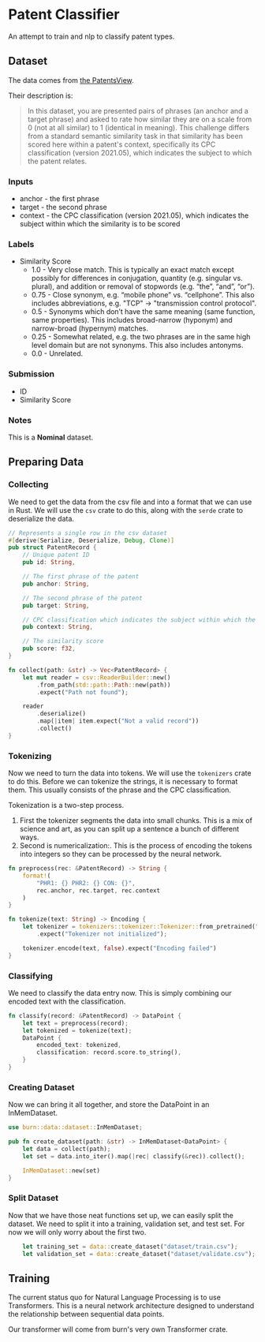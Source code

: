 # Patent Classifier

An attempt to train and nlp to classify patent types.

## Dataset

The data comes from [the PatentsView](https://www.kaggle.com/competitions/us-patent-phrase-to-phrase-matching/data).

Their description is:

> In this dataset, you are presented pairs of phrases (an anchor and a target phrase) and asked to rate how similar they are on a scale from 0 (not at all similar) to 1 (identical in meaning). This challenge differs from a standard semantic similarity task in that similarity has been scored here within a patent's context, specifically its CPC classification (version 2021.05), which indicates the subject to which the patent relates.

### Inputs

- anchor - the first phrase
- target - the second phrase
- context - the CPC classification (version 2021.05), which indicates the subject within which the similarity is to be scored

### Labels

- Similarity Score
  - 1.0 - Very close match. This is typically an exact match except possibly for differences in conjugation, quantity (e.g. singular vs. plural), and addition or removal of stopwords (e.g. “the”, “and”, “or”).
  - 0.75 - Close synonym, e.g. “mobile phone” vs. “cellphone”. This also includes abbreviations, e.g. "TCP" -> "transmission control protocol".
  - 0.5 - Synonyms which don’t have the same meaning (same function, same properties). This includes broad-narrow (hyponym) and narrow-broad (hypernym) matches.
  - 0.25 - Somewhat related, e.g. the two phrases are in the same high level domain but are not synonyms. This also includes antonyms.
  - 0.0 - Unrelated.

### Submission

- ID
- Similarity Score

### Notes

This is a **Nominal** dataset.

## Preparing Data

### Collecting

We need to get the data from the csv file and into a format that we can use in Rust. We will use the `csv` crate to do this, along with the `serde` crate to deserialize the data.

```rust
// Represents a single row in the csv dataset
#[derive(Serialize, Deserialize, Debug, Clone)]
pub struct PatentRecord {
    // Unique patent ID
    pub id: String,

    // The first phrase of the patent
    pub anchor: String,

    // The second phrase of the patent
    pub target: String,

    // CPC classification which indicates the subject within which the similarity is scored
    pub context: String,

    // The similarity score
    pub score: f32,
}

fn collect(path: &str) -> Vec<PatentRecord> {
    let mut reader = csv::ReaderBuilder::new()
        .from_path(std::path::Path::new(path))
        .expect("Path not found");

    reader
        .deserialize()
        .map(|item| item.expect("Not a valid record"))
        .collect()
}
```

### Tokenizing

Now we need to turn the data into tokens. We will use the `tokenizers` crate to do this. Before we can tokenize the strings, it is necessary to format them. This usually consists of the phrase and the CPC classification.

Tokenization is a two-step process.

1. First the tokenizer segments the data into small chunks. This is a mix of science and art, as you can split up a sentence a bunch of different ways.
2. Second is numericalization:. This is the process of encoding the tokens into integers so they can be processed by the neural network.

```rust
fn preprocess(rec: &PatentRecord) -> String {
    format!(
        "PHR1: {} PHR2: {} CON: {}",
        rec.anchor, rec.target, rec.context
    )
}

fn tokenize(text: String) -> Encoding {
    let tokenizer = tokenizers::tokenizer::Tokenizer::from_pretrained("bert-base-cased", None)
        .expect("Tokenizer not initialized");

    tokenizer.encode(text, false).expect("Encoding failed")
}
```

### Classifying

We need to classify the data entry now. This is simply combining our encoded text with the classification.

```rust
fn classify(record: &PatentRecord) -> DataPoint {
    let text = preprocess(record);
    let tokenized = tokenize(text);
    DataPoint {
        encoded_text: tokenized,
        classification: record.score.to_string(),
    }
}
```

### Creating Dataset

Now we can bring it all together, and store the DataPoint in an InMemDataset.

```rust
use burn::data::dataset::InMemDataset;

pub fn create_dataset(path: &str) -> InMemDataset<DataPoint> {
    let data = collect(path);
    let set = data.into_iter().map(|rec| classify(&rec)).collect();

    InMemDataset::new(set)
}
```

### Split Dataset

Now that we have those neat functions set up, we can easily split the dataset. We need to split it into a training, validation set, and test set. For now we will only worry about the first two.

```rust
    let training_set = data::create_dataset("dataset/train.csv");
    let validation_set = data::create_dataset("dataset/validate.csv");
```

## Training

The current status quo for Natural Language Processing is to use Transformers. This is a neural network architecture designed to understand the relationship between sequential data points.

Our transformer will come from burn's very own Transformer crate.
